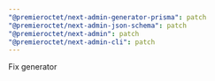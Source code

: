 ```yaml
---
"@premieroctet/next-admin-generator-prisma": patch
"@premieroctet/next-admin-json-schema": patch
"@premieroctet/next-admin": patch
"@premieroctet/next-admin-cli": patch
---
```


Fix generator
